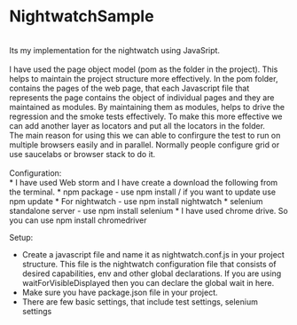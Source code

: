# NightwatchSample
<br />
Its my implementation for the nightwatch using JavaSript.<br />
<br />
I have used the page object model (pom as the folder in the project). This helps to maintain the project structure more effectively. In the pom folder, contains the pages of the web page, that each Javascript file that represents the page contains the object of individual pages and they are maintained as modules. By maintaining them as modules, helps to drive the regression and the smoke tests effectively. To make this more effective we can add another layer as locators and put all the locators in the folder.
<br />
The main reason for using this we can able to confirgure the test to run on multiple browsers easily and in parallel. Normally people configure grid or use saucelabs or browser stack to do it. <br />
<br />
Configuration:
<br />
* I have used Web storm and I have create a download the following from the terminal.
* npm package - use npm install / if you want to update use npm update
* For nightwatch - use npm install nightwatch
* selenium standalone server - use npm install selenium
* I have used chrome drive. So you can use npm install chromedriver

Setup:
<br />
* Create a javascript file and name it as nightwatch.conf.js in your project structure. This file is the nightwatch configuration file that consists of desired capabilities, env and other global declarations. If you are using waitForVisibleDisplayed then you can declare the global wait in here.
* Make sure you have package.json file in your project.
* There are few basic settings, that include test settings, selenium settings
